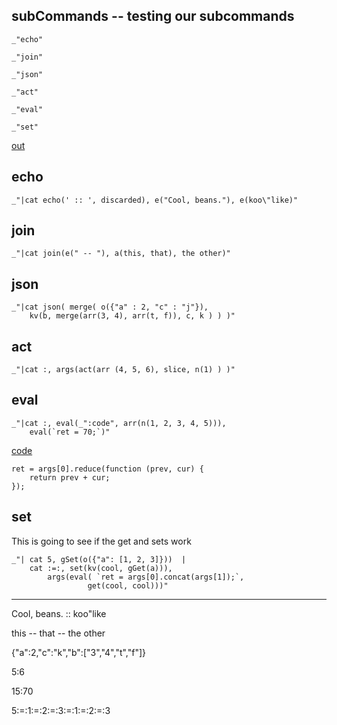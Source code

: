 subCommands -- testing our subcommands
---

    _"echo"

    _"join"

    _"json"

    _"act"

    _"eval"

    _"set"

[out](# "save:")


## echo

    _"|cat echo(' :: ', discarded), e("Cool, beans."), e(koo\"like)"

## join

    _"|cat join(e(" -- "), a(this, that), the other)"

## json

    _"|cat json( merge( o({"a" : 2, "c" : "j"}), 
        kv(b, merge(arr(3, 4), arr(t, f)), c, k ) ) )"

## act

    _"|cat :, args(act(arr (4, 5, 6), slice, n(1) ) )"

## eval

    _"|cat :, eval(_":code", arr(n(1, 2, 3, 4, 5))), 
        eval(`ret = 70;`)"



[code]()

    ret = args[0].reduce(function (prev, cur) {
        return prev + cur;
    });

## set

This is going to see if the get and sets work

    _"| cat 5, gSet(o({"a": [1, 2, 3]}))  |
        cat :=:, set(kv(cool, gGet(a))), 
            args(eval( `ret = args[0].concat(args[1]);`, 
                     get(cool, cool)))"
                     
---
Cool, beans. :: koo"like

this -- that -- the other

{"a":2,"c":"k","b":["3","4","t","f"]}

5:6

15:70

5:=:1:=:2:=:3:=:1:=:2:=:3


